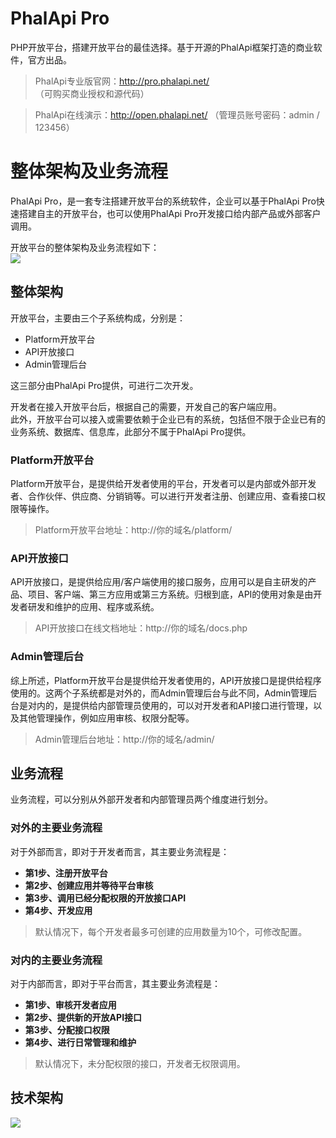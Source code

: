 # PhalApi Pro
PHP开放平台，搭建开放平台的最佳选择。基于开源的PhalApi框架打造的商业软件，官方出品。

> PhalApi专业版官网：http://pro.phalapi.net/   （可购买商业授权和源代码）  
  
> PhalApi在线演示：http://open.phalapi.net/  （管理员账号密码：admin / 123456）  

# 整体架构及业务流程

PhalApi Pro，是一套专注搭建开放平台的系统软件，企业可以基于PhalApi Pro快速搭建自主的开放平台，也可以使用PhalApi Pro开发接口给内部产品或外部客户调用。  

开放平台的整体架构及业务流程如下：  
![](http://cdn7.okayapi.com/yesyesapi_20200411142428_796377338e6487d50791b8e89443b735.png)  

## 整体架构

开放平台，主要由三个子系统构成，分别是：  
 - Platform开放平台
 - API开放接口
 - Admin管理后台
 
这三部分由PhalApi Pro提供，可进行二次开发。   

开发者在接入开放平台后，根据自己的需要，开发自己的客户端应用。  
此外，开放平台可以接入或需要依赖于企业已有的系统，包括但不限于企业已有的业务系统、数据库、信息库，此部分不属于PhalApi Pro提供。  

### Platform开放平台
Platform开放平台，是提供给开发者使用的平台，开发者可以是内部或外部开发者、合作伙伴、供应商、分销销等。可以进行开发者注册、创建应用、查看接口权限等操作。  

> Platform开放平台地址：http://你的域名/platform/  

### API开放接口
API开放接口，是提供给应用/客户端使用的接口服务，应用可以是自主研发的产品、项目、客户端、第三方应用或第三方系统。归根到底，API的使用对象是由开发者研发和维护的应用、程序或系统。  

> API开放接口在线文档地址：http://你的域名/docs.php 

### Admin管理后台

综上所述，Platform开放平台是提供给开发者使用的，API开放接口是提供给程序使用的。这两个子系统都是对外的，而Admin管理后台与此不同，Admin管理后台是对内的，是提供给内部管理员使用的，可以对开发者和API接口进行管理，以及其他管理操作，例如应用审核、权限分配等。   

> Admin管理后台地址：http://你的域名/admin/  


## 业务流程

业务流程，可以分别从外部开发者和内部管理员两个维度进行划分。  

### 对外的主要业务流程 
对于外部而言，即对于开发者而言，其主要业务流程是：
 
 + **第1步、注册开放平台**  
 + **第2步、创建应用并等待平台审核**  
 + **第3步、调用已经分配权限的开放接口API**
 + **第4步、开发应用**    
 
> 默认情况下，每个开发者最多可创建的应用数量为10个，可修改配置。   
 
### 对内的主要业务流程
对于内部而言，即对于平台而言，其主要业务流程是：
 
 + **第1步、审核开发者应用**  
 + **第2步、提供新的开放API接口**  
 + **第3步、分配接口权限**
 + **第4步、进行日常管理和维护**    

> 默认情况下，未分配权限的接口，开发者无权限调用。  

## 技术架构

![](http://cdn7.okayapi.com/yesyesapi_20200414112347_3ea28c8662dd5c7cad988bcf3f5b5e12.png)  

